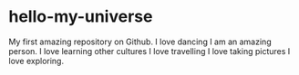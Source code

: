 # hello-my-universe
My first amazing repository on  Github.
I love dancing
I  am an amazing person.
I love learning other cultures
I love travelling
I love taking pictures
I love exploring.

